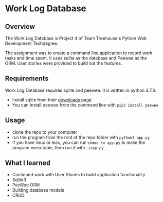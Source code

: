 # Work Log Database

## Overview

The Work Log Database is Project 4 of Team Treehouse's Python Web Development Techdegree.

The assignment was to create a command line application to record work tasks and time spent. It uses sqlite as the database and Peewee as the ORM. User stories were provided to build out the features.

## Requirements

Work Log Database requires sqlite and peewee. It is written in python 3.7.3.

- Install sqlite from their [downloads](https://sqlite.org/download.html) page.
- You can install peewee from the command line with `pip3 install peewee`

## Usage

- clone the repo to your computer
- run the program from the root of the repo folder with `python3 app.py`
- If you have linux or mac, you can run `chmod +x app.py` to make the program executable, then run it with `./app.py`

## What I learned

- Continued work with User Stories to build application functionality
- Sqlite3
- PeeWee ORM
- Building database models
- CRUD